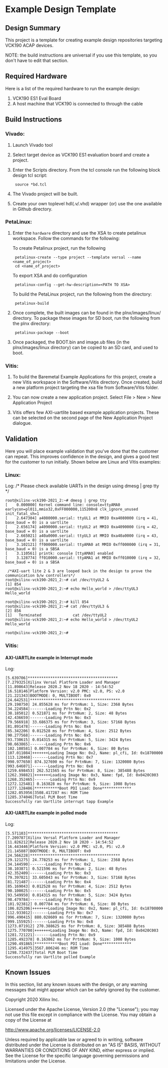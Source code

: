 # Example Design Template

## Design Summary
This project is a template for creating example design repositories targeting VCK190 ACAP devices.

NOTE: the build instructions are universal if you use this template, so you don't have to edit that section.


## Required Hardware
Here is a list of the required hardware to run the example design:

  1. VCK190 ES1 Eval Board
  1. A host machine that VCK190 is connected to through the cable

## Build Instructions
 ### Vivado:
1. Launch Vivado tool 

1. Select target device as VCK190 ES1 evaluation board and create a project.

1. Enter the Scripts directory. From the tcl console run the following block design tcl script:

		source *bd.tcl

1. The Vivado project will be built.

1. Create your own toplevel hdl(.v/.vhd) wrapper (or) use the one available in Github directory.


 ### PetaLinux:
1. Enter the `hardware` directory and use the XSA to create petalinux workspace. Follow the commands for the following:

   To create Petalinux project, run the following 
	 
		petalinux-create --type project --template versal --name <name_of_project> 
		cd <name_of_project>
	
	 To export XSA and do configuration
	    
		petalinux-config --get-hw-description=<PATH TO XSA>
   
	 To build the PetaLinux project, run the following from the directory:
		
		petalinux-build

1. Once complete, the built images can be found in the plnx/images/linux/ directory. To package these images for SD boot, run the following from the plnx directory:

		petalinux-package --boot 

1. Once packaged, the BOOT.bin and image.ub files (in the plnx/images/linux directory) can be copied to an SD card, and used to boot.

  ### Vitis:
1. To build the Baremetal Example Applications for this project, create a new Vitis workspace in the Software/Vitis directory. Once created, build a new platform project targeting the xsa file from Software/Vitis folder.

1. You can now create a new application project. Select File > New > New Application Project

1. Vitis offers few AXI-uartlite based example application projects. These can be selected on the second page of the New Application Project dialogue.

  ## Validation
Here you will place example validation that you've done that the customer can repeat. This improves confidence in the design, and gives a good test for the customer to run initially. Shown below are Linux and Vitis examples:

  ### Linux:

  Log:
       /* Please check available UARTs in the design using dmesg | grep tty */
       
	root@xilinx-vck190-2021_2:~# dmesg | grep tty
	[    0.000000] Kernel command line: console=ttyAMA0  earlycon=pl011,mmio32,0xFF000000,115200n8 clk_ignore_unused init_fatal_sh=1
	[    2.647304] a4080000.serial: ttyUL1 at MMIO 0xa4080000 (irq = 41, base_baud = 0) is a uartlite
	[    2.656174] a4090000.serial: ttyUL2 at MMIO 0xa4090000 (irq = 42, base_baud = 0) is a uartlite
	[    2.665021] a40a0000.serial: ttyUL3 at MMIO 0xa40a0000 (irq = 43, base_baud = 0) is a uartlite
	[    3.102121] ff000000.serial: ttyAMA0 at MMIO 0xff000000 (irq = 31, base_baud = 0) is a SBSA
	[    3.110561] printk: console [ttyAMA0] enabled
	[    3.128774] ff010000.serial: ttyAMA1 at MMIO 0xff010000 (irq = 32, base_baud = 0) is a SBSA
	
	 /*AXI-uart lite 2 & 3 are looped back in the design to prove the communication b/w controllers*/
	root@xilinx-vck190-2021_2:~# cat /dev/ttyUL2 &
	[1] 854
	root@xilinx-vck190-2021_2:~# echo Hello_world > /dev/ttyUL3
	Hello_world

	root@xilinx-vck190-2021_2:~# kill 854
	root@xilinx-vck190-2021_2:~# cat /dev/ttyUL3 &
	[2] 856
	[1]   Terminated              cat /dev/ttyUL2
	root@xilinx-vck190-2021_2:~# echo Hello_world > /dev/ttyUL2
	Hello_world

	root@xilinx-vck190-2021_2:~#


### Vitis:

#### AXI-UARTLite example in Interrupt mode

Log:

	[5.639706]****************************************
	[7.279325]Xilinx Versal Platform Loader and Manager
	[11.898643]Release 2020.2 Nov 18 2020 - 14:54:52
	[16.518146]Platform Version: v2.0 PMC: v2.0, PS: v2.0
	[21.221343]BOOTMODE: 0, MULTIBOOT: 0x0
	[24.642531]****************************************
	[29.198750] 24.855628 ms for PrtnNum: 1, Size: 2368 Bytes
	[34.224584]-------Loading Prtn No: 0x2
	[38.185012] 0.521871 ms for PrtnNum: 2, Size: 48 Bytes
	[42.436659]-------Loading Prtn No: 0x3
	[79.566918] 33.686375 ms for PrtnNum: 3, Size: 57168 Bytes
	[81.891478]-------Loading Prtn No: 0x4
	[85.342206] 0.012528 ms for PrtnNum: 4, Size: 2512 Bytes
	[90.277568]-------Loading Prtn No: 0x5
	[93.730615] 0.014315 ms for PrtnNum: 5, Size: 3424 Bytes
	[98.663865]-------Loading Prtn No: 0x6
	[102.108581] 0.007784 ms for PrtnNum: 6, Size: 80 Bytes
	[107.011084]+++++++Loading Image No: 0x2, Name: pl_cfi, Id: 0x18700000
	[113.120468]-------Loading Prtn No: 0x7
	[990.977650] 874.327690 ms for PrtnNum: 7, Size: 1320080 Bytes
	[993.646071]-------Loading Prtn No: 0x8
	[1259.698453] 262.521565 ms for PrtnNum: 8, Size: 385488 Bytes
	[1262.398821]+++++++Loading Image No: 0x3, Name: fpd, Id: 0x0420C003
	[1268.352465]-------Loading Prtn No: 0x9
	[1272.125481] 0.163828 ms for PrtnNum: 9, Size: 1008 Bytes
	[1277.128406]***********Boot PDI Load: Done*************
	[1282.053956]3508.417287 ms: ROM Time
	[1285.374046]Total PLM Boot Time
	Successfully ran Uartlite interrupt tapp Example
	
####  AXI-UARTLite example in polled mode

Log:

	[5.571103]****************************************
	[7.209787]Xilinx Versal Platform Loader and Manager
	[11.826212]Release 2020.2 Nov 18 2020 - 14:54:52
	[16.443446]Platform Version: v2.0 PMC: v2.0, PS: v2.0
	[21.145887]BOOTMODE: 0, MULTIBOOT: 0x0
	[24.566228]****************************************
	[29.121275] 24.778253 ms for PrtnNum: 1, Size: 2368 Bytes
	[34.144590]-------Loading Prtn No: 0x2
	[38.103871] 0.521596 ms for PrtnNum: 2, Size: 48 Bytes
	[42.352409]-------Loading Prtn No: 0x3
	[79.397821] 33.605043 ms for PrtnNum: 3, Size: 57168 Bytes
	[81.721487]-------Loading Prtn No: 0x4
	[85.169043] 0.012528 ms for PrtnNum: 4, Size: 2512 Bytes
	[90.100025]-------Loading Prtn No: 0x5
	[93.549950] 0.014315 ms for PrtnNum: 5, Size: 3424 Bytes
	[98.479784]-------Loading Prtn No: 0x6
	[101.923812] 0.007784 ms for PrtnNum: 6, Size: 80 Bytes
	[106.825206]+++++++Loading Image No: 0x2, Name: pl_cfi, Id: 0x18700000
	[112.933012]-------Loading Prtn No: 0x7
	[996.490415] 880.028609 ms for PrtnNum: 7, Size: 1320080 Bytes
	[999.155925]-------Loading Prtn No: 0x8
	[1273.071912] 270.388625 ms for PrtnNum: 8, Size: 385488 Bytes
	[1275.770700]+++++++Loading Image No: 0x3, Name: fpd, Id: 0x0420C003
	[1281.721221]-------Loading Prtn No: 0x9
	[1285.492378] 0.163862 ms for PrtnNum: 9, Size: 1008 Bytes
	[1290.491865]***********Boot PDI Load: Done*************
	[1295.414975]3567.806246 ms: ROM Time
	[1298.732437]Total PLM Boot Time
	Successfully ran Uartlite polled Example

## Known Issues
In this section, list any known issues with the design, or any warning messages that might appear which can be safely ignored by the customer.

Copyright 2020 Xilinx Inc.

Licensed under the Apache License, Version 2.0 (the "License"); you may not use this file except in compliance with the License. You may obtain a copy of the License at

http://www.apache.org/licenses/LICENSE-2.0

Unless required by applicable law or agreed to in writing, software distributed under the License is distributed on an "AS IS" BASIS, WITHOUT WARRANTIES OR CONDITIONS OF ANY KIND, either express or implied. See the License for the specific language governing permissions and limitations under the License.


